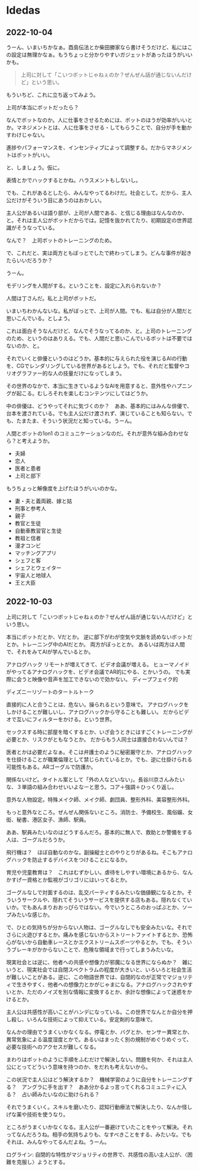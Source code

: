 # Idedas

## 2022-10-04

うーん、いまいちかなぁ。酉島伝法とか柴田勝家なら書けそうだけど、私にはこの設定は無理かなぁ。もうちょっと分かりやすいガジェットがあったほうがいいかも。

> 上司に対して「こいつボットじゃねぇのか？ぜんぜん話が通じないんだけど」という思い。

もういちど、これに立ち返ってみよう。

上司が本当にボットだったら？

なんでボットなのか。人に仕事をさせるためには、ボットのほうが効率がいいとか。マネジメントとは、人に仕事をさせる・してもらうことで、自分が手を動かすわけじゃない。

進捗やパフォーマンスを、インセンティブによって調整する。だからマネジメントはボットがいい。

と、しましょう。仮に。

表情とかでハックするとかね。ハラスメントもしないし。

でも、これがあるとしたら、みんなやってるわけだ。社会として。だから、主人公だけがそういう目にあうのはおかしい。

主人公があるいは語り部が、上司が人間である、と信じる理由はなんなのか、と。それは主人公がボットだからでは。記憶を抜かれてたり、初期設定の世界認識がそうなっている。

なんで？　上司ボットのトレーニングのため。

で、これだと、実は両方ともぼっとでしたで終わってしまう。どんな事件が起きたらいいだろうか？

うーん。

モデリングを人間がする。ということを、設定に入れられないか？

人間は丁さんだ。私と上司がボットだ。

いまいちわかんないな。私がぼっとで、上司が人間。でも、私は自分が人間だと思いこんでいる。としよう。

これは面白そうなんだけど、なんでそうなってるのか、と。上司のトレーニングのため、というのはありえる。でも、人間だと思いこんでいるボットは不要ではないのか、と。

それでいくと俳優というのはどうか。基本的に与えられた役を演じるAIの行動を、CGでレンダリングしている世界があるとしよう。でも、それだと監督やコリオグラファー的な人の技量だけになってしまう。

その世界のなかで、本当に生きているようなAIを用意すると、意外性やハプニングが起こる。むしろそれを楽しむコンテンツにしてはどうか。

中の俳優は、どうやってそれに気づくのか？　ああ、基本的にはみんな俳優で、台本を渡されている。でも主人公だけ渡されず、演じていることも知らない。でも、たまたま、そういう状況だと知っている。うーん。

人間とボットの1on1 のコミュニケーションなのだ。それが意外な組み合わせなら？と考えようか。

- 夫婦
- 恋人
- 医者と患者
- 上司と部下

もうちょっと解像度を上げたほうがいいのかな。

- 妻・夫と義両親、嫁と姑
- 刑事と参考人
- 親子
- 教官と生徒
- 自動車教習官と生徒
- 教祖と信者
- 漫才コンビ
- マッチングアプリ
- シェフと客
- シェフとウェイター
- 宇宙人と地球人
- 王と大臣

## 2022-10-03

上司に対して「こいつボットじゃねぇのか？ぜんぜん話が通じないんだけど」という思い。

本当にボットだとか、Vだとか。
逆に部下がわが空気や文脈を読めないボットだとか。トレーニング中のAIだとか。
両方がぼっととか。
あるいは両方は人間で、それをみてAIが学んでいるとか。

アナログハック
リモートが増えてきて、ビデオ会議が増える。
ヒューマノイドがやってるアナログハックを、ビデオ会議でAR的にやる、とかいうの。
でも実際に会うと映像や音声を加工できないので効かない。
ディープフェイク的

ディズニーリゾートのタートルトーク

直接的に人と合うことは、危ない。操られるという意味で。
アナログハックをしかけることが難しいし、アナログハックから守ることも難しい。
だからビデオで互いにフィルターをかける。という世界。

セックスする時に部屋を暗くするとか、いざ会うときにはすごくトレーニングが必要とか、リスクがともなうとか。
だからもう人同士は直接合わないんでは？

医者とかは必要だよなぁ。そこは弁護士のように秘密厳守とか、アナログハックを仕掛けることが職業倫理として禁じられているとか。でも、逆に仕掛けられる可能性もある。ARゴーグルで防護か。

関係ないけど。タイトル案として「外の人などいない」。長谷川京さんみたいな、３単語の組み合わせいいよなーと思う。コア＋強調＋ひっくり返し。

意外な人物設定。特殊メイク師、メイク師、劇団員、整形外科、美容整形外科。

もっと意外なところ。ぜんぜん関係ないところ。消防士、予備校生、風俗嬢、女衒、秘書、港区女子、漁師、駅員。

ああ、駅員みたいなのはどうするんだろ。基本的に無人で、救助とか警備をする人は、ゴーグルだろうか。

飛行機は？　ほぼ自動なのかな。副操縦士とのやりとりがあるね。そこもアナログハックを防止するデバイスをつけることになるか。

育児や児童教育は？　これはむずかしい。虐待をしやすい環境にあるから、なんかすげー資格とか監視がゴリゴリにはいってるとか。

ゴーグルなしで対面するのは、乱交パーティするみたいな価値観になるとか。そういうサークルや、隠れてそういうサービスを提供する店もある。隠れなくていいか。でもあんまりおおっぴらではない。今でいうところのおっぱぶとか、ソープみたいな感じか。

で、ひとの気持ちが分からない人物は、ゴーグルなしでも安全みたいな。それでさらに火遊びするとか。痛みを感じないからストリートファイトするとか、恐怖心がないから自動車レースとかエクストリームスポーツやるとか。でも、そういうブレーキがかからないことで、危険な領域まで行ってしまうみたいな。

現実社会とは逆に、他者への共感や想像力が邪魔になる世界にならぬか？　雑にいうと、現実社会では自閉スペクトラムの程度が大きいと、いろいろと社会生活が難しいことがある。逆に、この物語世界では、自閉的なのが正常でマジョリティで生きやすく、他者への想像力とかがじゃまになる。アナログハックされやすいとか、ただのノイズを別な情報に変換するとか、余計な想像によって迷惑をかけるとか。

主人公は共感性が高いことがハンデになっている。この世界でなんとか自分を押し殺し、いろんな技術によって抑えている。安定剤的な意味で。

なんかの理由でうまくいかなくなる。停電とか、バグとか、センサー異常とか、異常気象による温度湿度とかで。あるいはまったく別の規制がめぐりめぐって、必要な技術へのアクセスが難しくなる。

まわりはボットのように手順をふむだけで解決しない。問題を何か、それは主人公にとってどういう意味を持つのか、をだれも考えないから。

この状況で主人公はどう解決するか？　機械学習のように自分をトレーニングする？　アングラに手を出す？　ああ分かるよっ言ってくれるコミュニティに入る？　占い師みたいなのに助けられる？

それでうまくいく。スキルを磨いたり、認知行動療法で解決したり、なんか怪しげな薬や技術を使うなり。

ところがうまくいかなくなる。主人公が一番避けていたことをやって解決。それってなんだろうね。相手の気持ちよりも、なすべきことをする、みたいな。でもそれは、みんなやってるんだよね。うーん。

ログライン: 自閉的な特性がマジョリティの世界で、共感性の高い主人公が、〈困難を克服し〉ようとする。
